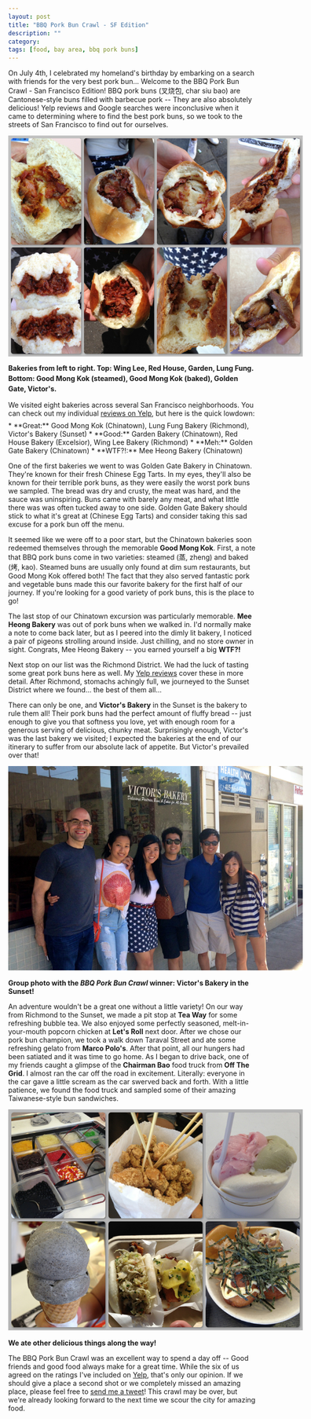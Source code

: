 ```yaml
---
layout: post
title: "BBQ Pork Bun Crawl - SF Edition"
description: ""
category: 
tags: [food, bay area, bbq pork buns]
---
```


On July 4th, I celebrated my homeland's birthday by embarking on a search with friends for the very best pork bun... Welcome to the BBQ Pork Bun Crawl - San Francisco Edition! BBQ pork buns (叉烧包, char siu bao) are Cantonese-style buns filled with barbecue pork -- They are also absolutely delicious! Yelp reviews and Google searches were inconclusive when it came to determining where to find the best pork buns, so we took to the streets of San Francisco to find out for ourselves.

<!--break-->

<div>
	<img class="rounded-corners" style="max-width: 600px;" src="/assets/images/posts/2013-07-04/pork_bun_collage.jpg"/>
	<p class="caption-text" style="margin-top: 10px; line-height: 1.5em;"><b>Bakeries from left to right. Top: Wing Lee, Red House, Garden, Lung Fung.<br>Bottom: Good Mong Kok (steamed), Good Mong Kok (baked), Golden Gate, Victor's.</b></p>
</div>

<p style="margin-bottom: 8px;">We visited eight bakeries across several San Francisco neighborhoods. You can check out my individual <a href="http://www.yelp.com/list/bbq-pork-bun-crawl-sf-san-francisco">reviews on Yelp</a>, but here is the quick lowdown:</p>
* **Great:** Good Mong Kok (Chinatown), Lung Fung Bakery (Richmond), Victor's Bakery (Sunset)
* **Good:** Garden Bakery (Chinatown), Red House Bakery (Excelsior), Wing Lee Bakery (Richmond)
* **Meh:** Golden Gate Bakery (Chinatown)
* **WTF?!:** Mee Heong Bakery (Chinatown) 

One of the first bakeries we went to was Golden Gate Bakery in Chinatown. They're known for their fresh Chinese Egg Tarts. In my eyes, they'll also be known for their terrible pork buns, as they were easily the worst pork buns we sampled. The bread was dry and crusty, the meat was hard, and the sauce was uninspiring. Buns came with barely any meat, and what little there was was often tucked away to one side. Golden Gate Bakery should stick to what it's great at (Chinese Egg Tarts) and consider taking this sad excuse for a pork bun off the menu.

It seemed like we were off to a poor start, but the Chinatown bakeries soon redeemed themselves through the memorable **Good Mong Kok**. First, a note that BBQ pork buns come in two varieties: steamed (蒸, zheng) and baked (烤, kao). Steamed buns are usually only found at dim sum restaurants, but Good Mong Kok offered both! The fact that they also served fantastic pork and vegetable buns made this our favorite bakery for the first half of our journey. If you're looking for a good variety of pork buns, this is the place to go!

The last stop of our Chinatown excursion was particularly memorable. **Mee Heong Bakery** was out of pork buns when we walked in. I'd normally make a note to come back later, but as I peered into the dimly lit bakery, I noticed a pair of pigeons strolling around inside. Just chilling, and no store owner in sight. Congrats, Mee Heong Bakery -- you earned yourself a big **WTF?!**

Next stop on our list was the Richmond District. We had the luck of tasting some great pork buns here as well. My [Yelp reviews](http://www.yelp.com/list/bbq-pork-bun-crawl-sf-san-francisco) cover these in more detail. After Richmond, stomachs achingly full, we journeyed to the Sunset District where we found... the best of them all...

There can only be one, and **Victor's Bakery** in the Sunset is the bakery to rule them all! Their pork buns had the perfect amount of fluffy bread -- just enough to give you that softness you love, yet with enough room for a generous serving of delicious, chunky meat. Surprisingly enough, Victor's was the last bakery we visited; I expected the bakeries at the end of our itinerary to suffer from our absolute lack of appetite. But Victor's prevailed over that!

<div>
	<img class="rounded-corners" style="max-width: 600px;" src="/assets/images/posts/2013-07-04/pork_bun_winner.jpg"/>
	<p class="caption-text"><b>Group photo with the <i>BBQ Pork Bun Crawl</i> winner: Victor's Bakery in the Sunset!</b></p>
</div>

An adventure wouldn't be a great one without a little variety! On our way from Richmond to the Sunset, we made a pit stop at **Tea Way** for some refreshing bubble tea. We also enjoyed some perfectly seasoned, melt-in-your-mouth popcorn chicken at **Let's Roll** next door. After we chose our pork bun champion, we took a walk down Taraval Street and ate some refreshing gelato from **Marco Polo's**. After that point, all our hungers had been satiated and it was time to go home. As I began to drive back, one of my friends caught a glimpse of the **Chairman Bao** food truck from **Off The Grid**. I almost ran the car off the road in excitement. Literally: everyone in the car gave a little scream as the car swerved back and forth. With a little patience, we found the food truck and sampled some of their amazing Taiwanese-style bun sandwiches.

<div>
	<img class="rounded-corners" style="max-width: 600px;" src="/assets/images/posts/2013-07-04/side_quest.jpg"/>
	<p class="caption-text"><b>We ate other delicious things along the way!</b></p>
</div>

The BBQ Pork Bun Crawl was an excellent way to spend a day off -- Good friends and good food always make for a great time. While the six of us agreed on the ratings I've included on [Yelp](http://www.yelp.com/list/bbq-pork-bun-crawl-sf-san-francisco), that's only our opinion. If we should give a place a second shot or we completely missed an amazing place, please feel free to [send me a tweet](https://twitter.com/markmcerqueira)! This crawl may be over, but we're already looking forward to the next time we scour the city for amazing food.
